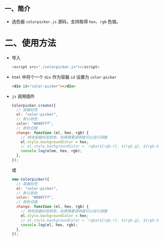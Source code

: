 ## 一、简介

- 选色器 `colorpicker.js` 源码，支持取得 `hex`、`rgb` 色值。

# 二、使用方法

- 导入

  ```js
  <script src="./colorpicker.js"></script>
  ```

- `html` 中将个一个 `div` 作为容器 `id` 设置为 `color-picker`

  ```html
  <div id="color-picker"></div>
  ```

- `js` 调用插件

  ```js
  Colorpicker.create({
    // 容器标签
    el: "color-picker",
    // 默认颜色
    color: "#000fff",
    // 颜色切换
    change: function (el, hex, rgb) {
      // 修改容器标签颜色，如果需要透明度可以自行调整
      el.style.backgroundColor = hex;
      // el.style.backgroundColor = `rgba(${rgb.r}, ${rgb.g}, ${rgb.b}, ${rgb.a})`;
      console.log(elem, hex, rgb);
    },
  });
  ```

  或

  ```js
  new Colorpicker({
    // 容器标签
    el: "color-picker",
    // 默认颜色
    color: "#000fff",
    // 颜色切换
    change: function (el, hex, rgb) {
      // 修改容器标签颜色，如果需要透明度可以自行调整
      el.style.backgroundColor = hex;
      // el.style.backgroundColor = `rgba(${rgb.r}, ${rgb.g}, ${rgb.b}, ${rgb.a})`;
      console.log(el, hex, rgb);
    },
  });
  ```
